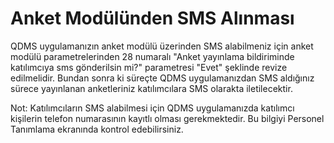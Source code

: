 # Anket Modülünden SMS Alınması

QDMS uygulamanızın anket modülü üzerinden SMS alabilmeniz için anket modülü parametrelerinden 28 numaralı  "Anket yayınlama bildiriminde katılımcıya sms gönderilsin mi?" parametresi "Evet" şeklinde revize edilmelidir. Bundan sonra ki süreçte QDMS uygulamanızdan SMS aldığınız sürece yayınlanan anketleriniz katılımcılara SMS olarakta iletilecektir.

Not: Katılımcıların SMS alabilmesi için QDMS uygulamanızda katılımcı kişilerin telefon numarasının kayıtlı olması gerekmektedir. Bu bilgiyi Personel Tanımlama ekranında kontrol edebilirsiniz.

